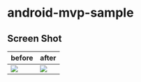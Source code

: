 # android-mvp-sample


## Screen Shot
|before|after|
|---|---|
|![](https://user-images.githubusercontent.com/8059722/33819528-4d9da190-de8e-11e7-86df-9f6904c58c45.png)|![](https://user-images.githubusercontent.com/8059722/33819527-4d7a00fa-de8e-11e7-9deb-24fb48745612.png)|

